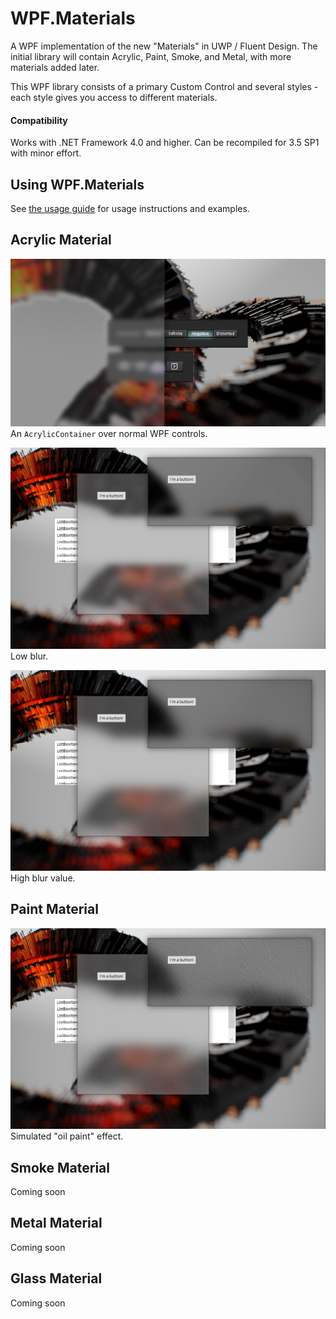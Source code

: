 # WPF.Materials
A WPF implementation of the new "Materials" in UWP / Fluent Design. The initial library will contain Acrylic, Paint, Smoke, and Metal, with more materials added later.

This WPF library consists of a primary Custom Control and several styles - each style gives you access to different materials.

#### Compatibility
Works with .NET Framework 4.0 and higher. Can be recompiled for 3.5 SP1 with minor effort.

## Using WPF.Materials
See [the usage guide](Examples.md) for usage instructions and examples.


## Acrylic Material
![](Acrylic-001.png)
An `AcrylicContainer` over normal WPF controls.

![](Acrylic-003.png)
Low blur.

![](Acrylic-002.png)
High blur value.

## Paint Material
![](Acrylic-004.png)
Simulated "oil paint" effect.

## Smoke Material
Coming soon

## Metal Material
Coming soon

## Glass Material
Coming soon
